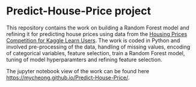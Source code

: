 # Predict-House-Price project
This repository contains the work on building a Random Forest model and refining it for predicting house prices using data from the [Housing Prices Competition for Kaggle Learn Users](https://www.kaggle.com/c/home-data-for-ml-course). The work is coded in Python and involved pre-processing of the data, handling of missing values, encoding of categorical variables, feature selection, train a Random Forest model, tuning of model hyperparamters and refining feature selection. 

The jupyter notebook view of the work can be found here https://mycheong.github.io/Predict-House-Price/.
